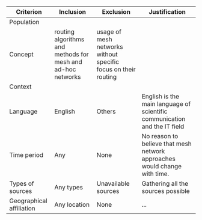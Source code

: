 Criterion | Inclusion | Exclusion | Justification
---|---|---|---
Population |
Concept | routing algorithms and methods for mesh and ad-hoc networks | usage of mesh networks without specific focus on their routing |
Context |
Language | English | Others | English is the main language of scientific communication and the IT field
Time period | Any | None | No reason to believe that mesh network approaches would change with time.
Types of sources | Any types | Unavailable sources | Gathering all the sources possible
Geographical affiliation | Any location | None | ...